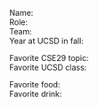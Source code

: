 Name:  
Role:  
Team:  
Year at UCSD in fall:

Favorite CSE29 topic:  
Favorite UCSD class:

Favorite food:  
Favorite drink:
